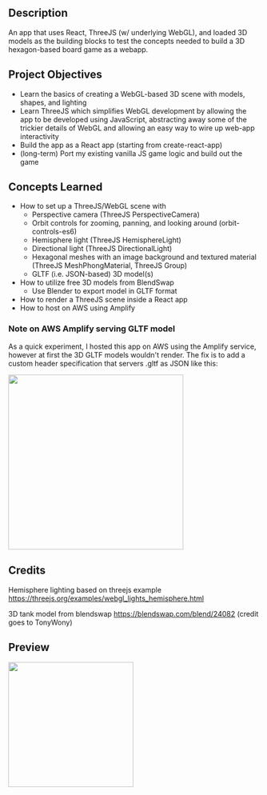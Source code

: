 ## Description
An app that uses React, ThreeJS (w/ underlying WebGL), and loaded 3D models as the building blocks to test the concepts needed to build a 3D hexagon-based board game as a webapp.

## Project Objectives
- Learn the basics of creating a WebGL-based 3D scene with models, shapes, and lighting
- Learn ThreeJS which simplifies WebGL development by allowing the app to be developed using JavaScript, abstracting away some of the trickier details of WebGL and allowing an easy way to wire up web-app interactivity
- Build the app as a React app (starting from create-react-app)
- (long-term) Port my existing vanilla JS game logic and build out the game

## Concepts Learned
- How to set up a ThreeJS/WebGL scene with
    - Perspective camera (ThreeJS PerspectiveCamera)
    - Orbit controls for zooming, panning, and looking around (orbit-controls-es6)
    - Hemisphere light (ThreeJS HemisphereLight)
    - Directional light (ThreeJS DirectionalLight)
    - Hexagonal meshes with an image background and textured material (ThreeJS MeshPhongMaterial, ThreeJS Group)
    - GLTF (i.e. JSON-based) 3D model(s)
 - How to utilize free 3D models from BlendSwap
     - Use Blender to export model in GLTF format
 - How to render a ThreeJS scene inside a React app
 - How to host on AWS using Amplify

### Note on AWS Amplify serving GLTF model
As a quick experiment, I hosted this app on AWS using the Amplify service, however at first the 3D GLTF models wouldn't render.
The fix is to add a custom header specification that servers .gltf as JSON like this:

<img src="https://user-images.githubusercontent.com/2363880/122688836-c8b0b900-d1db-11eb-9efd-29c74e470647.png" height="350" />


## Credits
Hemisphere lighting based on threejs example https://threejs.org/examples/webgl_lights_hemisphere.html

3D tank model from blendswap https://blendswap.com/blend/24082 (credit goes to TonyWony)

## Preview
<img src="https://user-images.githubusercontent.com/2363880/122687324-0a893180-d1d3-11eb-9ccc-f025f1e6b740.gif" height=250 width=250/>

